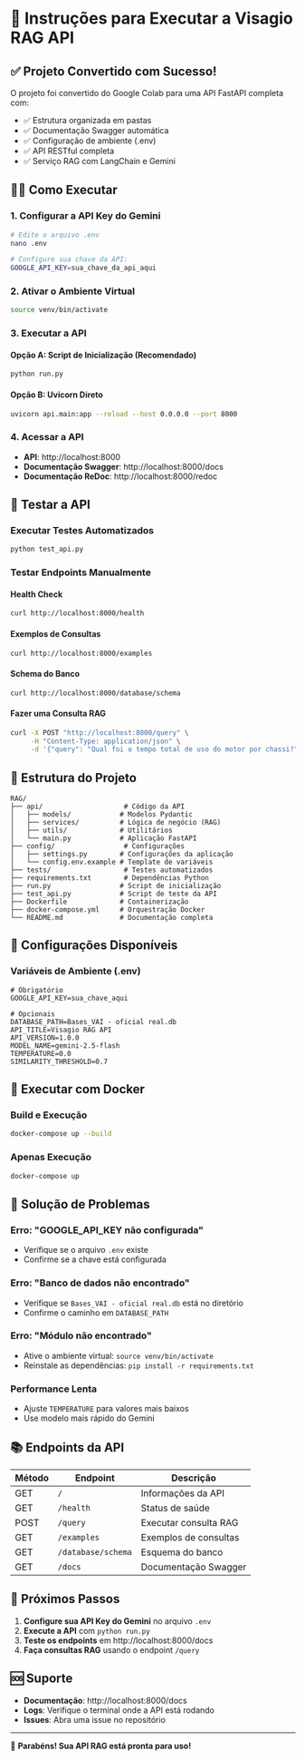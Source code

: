 # 🚀 Instruções para Executar a Visagio RAG API

## ✅ Projeto Convertido com Sucesso!

O projeto foi convertido do Google Colab para uma API FastAPI completa com:
- ✅ Estrutura organizada em pastas
- ✅ Documentação Swagger automática
- ✅ Configuração de ambiente (.env)
- ✅ API RESTful completa
- ✅ Serviço RAG com LangChain e Gemini

## 🏃‍♂️ Como Executar

### 1. Configurar a API Key do Gemini

```bash
# Edite o arquivo .env
nano .env

# Configure sua chave da API:
GOOGLE_API_KEY=sua_chave_da_api_aqui
```

### 2. Ativar o Ambiente Virtual

```bash
source venv/bin/activate
```

### 3. Executar a API

#### Opção A: Script de Inicialização (Recomendado)
```bash
python run.py
```

#### Opção B: Uvicorn Direto
```bash
uvicorn api.main:app --reload --host 0.0.0.0 --port 8000
```

### 4. Acessar a API

- **API**: http://localhost:8000
- **Documentação Swagger**: http://localhost:8000/docs
- **Documentação ReDoc**: http://localhost:8000/redoc

## 🧪 Testar a API

### Executar Testes Automatizados
```bash
python test_api.py
```

### Testar Endpoints Manualmente

#### Health Check
```bash
curl http://localhost:8000/health
```

#### Exemplos de Consultas
```bash
curl http://localhost:8000/examples
```

#### Schema do Banco
```bash
curl http://localhost:8000/database/schema
```

#### Fazer uma Consulta RAG
```bash
curl -X POST "http://localhost:8000/query" \
     -H "Content-Type: application/json" \
     -d '{"query": "Qual foi o tempo total de uso do motor por chassi?"}'
```

## 📁 Estrutura do Projeto

```
RAG/
├── api/                    # Código da API
│   ├── models/            # Modelos Pydantic
│   ├── services/          # Lógica de negócio (RAG)
│   ├── utils/             # Utilitários
│   └── main.py            # Aplicação FastAPI
├── config/                 # Configurações
│   ├── settings.py        # Configurações da aplicação
│   └── config.env.example # Template de variáveis
├── tests/                  # Testes automatizados
├── requirements.txt        # Dependências Python
├── run.py                 # Script de inicialização
├── test_api.py            # Script de teste da API
├── Dockerfile             # Containerização
├── docker-compose.yml     # Orquestração Docker
└── README.md              # Documentação completa
```

## 🔧 Configurações Disponíveis

### Variáveis de Ambiente (.env)

```env
# Obrigatório
GOOGLE_API_KEY=sua_chave_aqui

# Opcionais
DATABASE_PATH=Bases_VAI - oficial real.db
API_TITLE=Visagio RAG API
API_VERSION=1.0.0
MODEL_NAME=gemini-2.5-flash
TEMPERATURE=0.0
SIMILARITY_THRESHOLD=0.7
```

## 🐳 Executar com Docker

### Build e Execução
```bash
docker-compose up --build
```

### Apenas Execução
```bash
docker-compose up
```

## 🚨 Solução de Problemas

### Erro: "GOOGLE_API_KEY não configurada"
- Verifique se o arquivo `.env` existe
- Confirme se a chave está configurada

### Erro: "Banco de dados não encontrado"
- Verifique se `Bases_VAI - oficial real.db` está no diretório
- Confirme o caminho em `DATABASE_PATH`

### Erro: "Módulo não encontrado"
- Ative o ambiente virtual: `source venv/bin/activate`
- Reinstale as dependências: `pip install -r requirements.txt`

### Performance Lenta
- Ajuste `TEMPERATURE` para valores mais baixos
- Use modelo mais rápido do Gemini

## 📚 Endpoints da API

| Método | Endpoint | Descrição |
|--------|----------|-----------|
| GET | `/` | Informações da API |
| GET | `/health` | Status de saúde |
| POST | `/query` | Executar consulta RAG |
| GET | `/examples` | Exemplos de consultas |
| GET | `/database/schema` | Esquema do banco |
| GET | `/docs` | Documentação Swagger |

## 🎯 Próximos Passos

1. **Configure sua API Key do Gemini** no arquivo `.env`
2. **Execute a API** com `python run.py`
3. **Teste os endpoints** em http://localhost:8000/docs
4. **Faça consultas RAG** usando o endpoint `/query`

## 🆘 Suporte

- **Documentação**: http://localhost:8000/docs
- **Logs**: Verifique o terminal onde a API está rodando
- **Issues**: Abra uma issue no repositório

---

🎉 **Parabéns! Sua API RAG está pronta para uso!** 